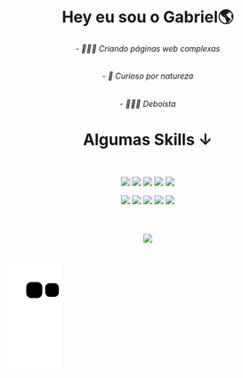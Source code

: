 ### <h1 align="center" >Hey eu sou o Gabriel🌎</h1>


<h6 align="center" >- 👩🏻‍💻 Criando páginas web complexas</h6>
<h6 align="center" >- 👀 Curioso por natureza</h6>
<h6 align="center" >- 🧘🏻‍♂️ Deboista</h6>

<h1 align="center"> Algumas Skills ↓</h1>
<div style="display: inline_block"><br>
<p align="center">
<img src="https://img.shields.io/badge/GitHub-100000?style=for-the-badge&logo=github&logoColor=white"/>
<img src="https://img.shields.io/badge/HTML5-E34F26?style=for-the-badge&logo=html5&logoColor=white" /> 
<img src="https://img.shields.io/badge/CSS3-1572B6?style=for-the-badge&logo=css3&logoColor=white" />
<img src="https://img.shields.io/badge/JavaScript-F7DF1E?style=for-the-badge&logo=javascript&logoColor=black" /> 
<img src="https://img.shields.io/badge/Bootstrap-563D7C?style=for-the-badge&logo=bootstrap&logoColor=white"></p> 
<p align="center">
<img src="https://img.shields.io/badge/MySQL-00000F?style=for-the-badge&logo=mysql&logoColor=white"> 
<img src="https://img.shields.io/badge/Docker-2496ED?style=for-the-badge&logo=docker&logoColor=white"> 
<img src="https://img.shields.io/badge/Python-14354C?style=for-the-badge&logo=python&logoColor=white">
<img src="https://img.shields.io/badge/Git-E34F26?style=for-the-badge&logo=git&logoColor=white">
<img src="https://img.shields.io/badge/jQuery-0769AD?style=for-the-badge&logo=jquery&logoColor=white"></p>
</div>                         

<h1 align="center"><img src="https://giffiles.alphacoders.com/297/2970.gif"></h1>

## 

<div>
 
 ![Snake animation](https://github.com/rafaballerini/rafaballerini/blob/output/github-contribution-grid-snake.svg)

</div>
